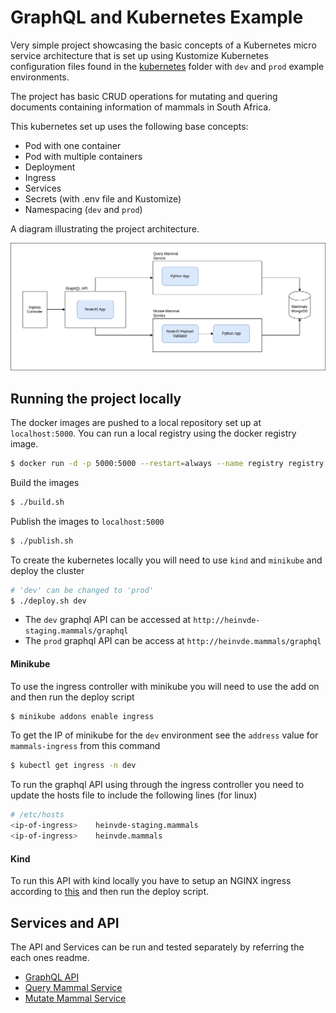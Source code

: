 # GraphQL and Kubernetes Example

Very simple project showcasing the basic concepts of a Kubernetes micro service architecture that is set up using Kustomize Kubernetes configuration files found in the [kubernetes](kubernetes/) folder with `dev` and `prod` example environments.

The project has basic CRUD operations for mutating and quering documents containing information of mammals in South Africa.

This kubernetes set up uses the following base concepts:
 - Pod with one container
 - Pod with multiple containers
 - Deployment
 - Ingress
 - Services
 - Secrets (with .env file and Kustomize)
 - Namespacing (`dev` and `prod`)

A diagram illustrating the project architecture.

![Kubernetes architecture image is missing](kubernetes.png)

## Running the project locally

The docker images are pushed to a local repository set up at `localhost:5000`. You can run a local registry using the docker registry image.

```bash
$ docker run -d -p 5000:5000 --restart=always --name registry registry:2
```

Build the images

```bash
$ ./build.sh
```

Publish the images to `localhost:5000`
```bash
$ ./publish.sh
```

To create the kubernetes locally you will need to use `kind` and `minikube` and deploy the cluster
```bash
# 'dev' can be changed to 'prod'
$ ./deploy.sh dev
```

 - The `dev` graphql API can be accessed at `http://heinvde-staging.mammals/graphql`
 - The `prod` graphql API can be access at `http://heinvde.mammals/graphql`

#### Minikube

To use the ingress controller with minikube you will need to use the add on and then run the deploy script
```bash
$ minikube addons enable ingress
```

To get the IP of minikube for the `dev` environment see the `address` value for `mammals-ingress` from this command
```bash
$ kubectl get ingress -n dev
```

To run the graphql API using through the ingress controller you need to update the hosts file to include the following lines (for linux)
```bash
# /etc/hosts
<ip-of-ingress>    heinvde-staging.mammals
<ip-of-ingress>    heinvde.mammals
```

#### Kind

To run this API with kind locally you have to setup an NGINX ingress according to [this](https://kind.sigs.k8s.io/docs/user/ingress/#ingress-nginx) and then run the deploy script.

## Services and API

The API and Services can be run and tested separately by referring the each ones readme.

 - [GraphQL API](api/graphql//README.md)
 - [Query Mammal Service](services/mammals/query-mammals/README.md)
 - [Mutate Mammal Service](services/mammals/mutate-mammals/README.md)